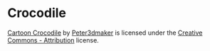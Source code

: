 # Crocodile

[Cartoon Crocodile](https://www.thingiverse.com/thing:3156223) by [Peter3dmaker](https://www.thingiverse.com/Peter3dmaker) is licensed under the [Creative Commons - Attribution](https://creativecommons.org/licenses/by/4.0/) license.

